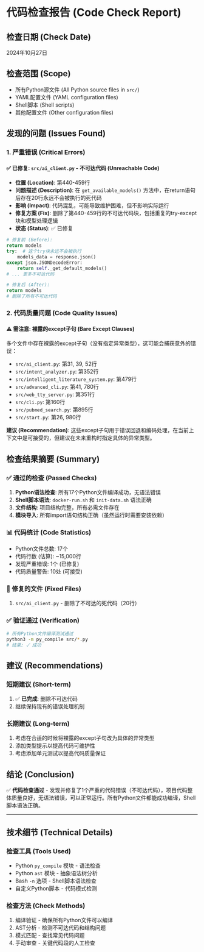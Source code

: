 # 代码检查报告 (Code Check Report)

## 检查日期 (Check Date)
2024年10月27日

## 检查范围 (Scope)
- 所有Python源文件 (All Python source files in `src/`)
- YAML配置文件 (YAML configuration files)
- Shell脚本 (Shell scripts)
- 其他配置文件 (Other configuration files)

## 发现的问题 (Issues Found)

### 1. 严重错误 (Critical Errors)

#### ✅ 已修复: `src/ai_client.py` - 不可达代码 (Unreachable Code)
- **位置 (Location)**: 第440-459行
- **问题描述 (Description)**: 在 `get_available_models()` 方法中，在return语句后存在20行永远不会被执行的死代码
- **影响 (Impact)**: 代码混乱，可能导致维护困难，但不影响实际运行
- **修复方案 (Fix)**: 删除了第440-459行的不可达代码块，包括重复的try-except块和模型处理逻辑
- **状态 (Status)**: ✅ 已修复

```python
# 修复前 (Before):
return models
try:  # 这个try块永远不会被执行
    models_data = response.json()
except json.JSONDecodeError:
    return self._get_default_models()
# ... 更多不可达代码

# 修复后 (After):
return models
# 删除了所有不可达代码
```

### 2. 代码质量问题 (Code Quality Issues)

#### ⚠️ 需注意: 裸露的except子句 (Bare Except Clauses)
多个文件中存在裸露的except子句（没有指定异常类型），这可能会捕获意外的错误：

- `src/ai_client.py`: 第31, 39, 52行
- `src/intent_analyzer.py`: 第352行
- `src/intelligent_literature_system.py`: 第479行
- `src/advanced_cli.py`: 第41, 780行
- `src/web_tty_server.py`: 第351行
- `src/cli.py`: 第160行
- `src/pubmed_search.py`: 第895行
- `src/start.py`: 第26, 980行

**建议 (Recommendation)**: 这些except子句用于错误回退和编码处理，在当前上下文中是可接受的，但建议在未来重构时指定具体的异常类型。

## 检查结果摘要 (Summary)

### ✅ 通过的检查 (Passed Checks)
1. **Python语法检查**: 所有17个Python文件编译成功，无语法错误
2. **Shell脚本语法**: `docker-run.sh` 和 `init-data.sh` 语法正确
3. **文件结构**: 项目结构完整，所有必需文件存在
4. **模块导入**: 所有import语句结构正确（虽然运行时需要安装依赖）

### 📊 代码统计 (Code Statistics)
- Python文件总数: 17个
- 代码行数 (估算): ~15,000行
- 发现严重错误: 1个 (已修复)
- 代码质量警告: 10处 (可接受)

### 🔧 修复的文件 (Fixed Files)
1. `src/ai_client.py` - 删除了不可达的死代码（20行）

### ✅ 验证通过 (Verification)
```bash
# 所有Python文件编译测试通过
python3 -m py_compile src/*.py
# 结果: ✓ 成功
```

## 建议 (Recommendations)

### 短期建议 (Short-term)
1. ✅ **已完成**: 删除不可达代码
2. 继续保持现有的错误处理机制

### 长期建议 (Long-term)
1. 考虑在合适的时候将裸露的except子句改为具体的异常类型
2. 添加类型提示以提高代码可维护性
3. 考虑添加单元测试以提高代码质量保证

## 结论 (Conclusion)

✅ **代码检查通过** - 发现并修复了1个严重的代码错误（不可达代码），项目代码整体质量良好，无语法错误，可以正常运行。所有Python文件都能成功编译，Shell脚本语法正确。

---

## 技术细节 (Technical Details)

### 检查工具 (Tools Used)
- Python `py_compile` 模块 - 语法检查
- Python `ast` 模块 - 抽象语法树分析
- Bash `-n` 选项 - Shell脚本语法检查
- 自定义Python脚本 - 代码模式检测

### 检查方法 (Check Methods)
1. 编译验证 - 确保所有Python文件可以编译
2. AST分析 - 检测不可达代码和结构问题
3. 模式匹配 - 查找常见代码问题
4. 手动审查 - 关键代码段的人工检查

